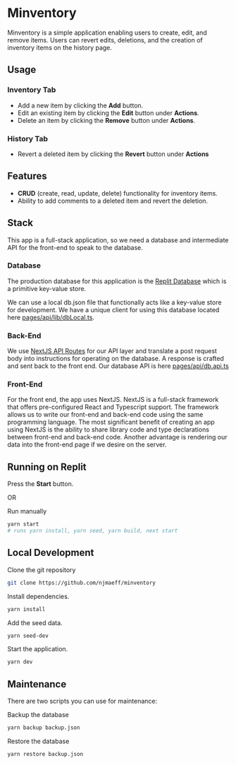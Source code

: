 # Minventory
Minventory is a simple application enabling users to create, edit, and remove items. Users can revert edits, deletions, and the creation of inventory items on the history page.

## Usage

### Inventory Tab

- Add a new item by clicking the **Add** button.
- Edit an existing item by clicking the **Edit** button under **Actions**.
- Delete an item by clicking the **Remove** button under **Actions**.

### History Tab

- Revert a deleted item by clicking the **Revert** button under **Actions**


## Features

- **CRUD** (create, read, update, delete) functionality for inventory items.
- Ability to add comments to a deleted item and revert the deletion.

## Stack
This app is a full-stack application, so we need a database and intermediate API for the front-end to speak to the database.

### Database
The production database for this application is the [Replit Database](https://docs.replit.com/hosting/using-a-database) which is a primitive key-value store.

We can use a local db.json file that functionally acts like a key-value store for development. We have a unique client for using this database located here [pages/api/lib/dbLocal.ts](https://github.com/njmaeff/minventory/tree/trunk/pages/api/lib/dbLocal.ts).

### Back-End
We use [NextJS API Routes](https://nextjs.org/docs/api-routes/introduction) for our API layer and translate a post request body into instructions for operating on the database. A response is crafted and sent back to the front end. Our database API is here [pages/api/db.api.ts](https://github.com/njmaeff/minventory/tree/trunk/pages/api/db.api.ts)

### Front-End
For the front end, the app uses NextJS. NextJS is a full-stack framework that offers pre-configured React and Typescript support. The framework allows us to write our front-end and back-end code using the same programming language. The most significant benefit of creating an app using NextJS is the ability to share library code and type declarations between front-end and back-end code. Another advantage is rendering our data into the front-end page if we desire on the server.


## Running on Replit

Press the **Start** button.

OR

Run manually
```bash
yarn start
# runs yarn install, yarn seed, yarn build, next start
```


## Local Development

Clone the git repository
```bash
git clone https://github.com/njmaeff/minventory
```

Install dependencies.
```bash
yarn install
```

Add the seed data.
```bash
yarn seed-dev
```

Start the application.
```bash
yarn dev
```

## Maintenance

There are two scripts you can use for maintenance:

Backup the database
```bash
yarn backup backup.json
```

Restore the database
```bash
yarn restore backup.json
```
